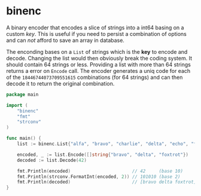 # binenc

A binary encoder that encodes a slice of strings into a int64 basing on a custom *key*. This is useful if you need to persist a combination of options and can *not* afford to save an array in database.

The enconding bases on a `List` of strings which is the **key** to encode and decode. Changing the list would then obviously break the coding system. It should contain 64 strings or less. Providing a list with more than 64 strings returns a error on `Encode` call. The encoder generates a uniq code for each of the `18446744073709551615` combinations (for  64 strings) and can then decode it to return the original combination.

```go
package main

import (
	"binenc"
	"fmt"
	"strconv"
)

func main() {
	list := binenc.List{"alfa", "bravo", "charlie", "delta", "echo", "foxtrot", "golf"}

	encoded, _ := list.Encode([]string{"bravo", "delta", "foxtrot"})
	decoded := list.Decode(42)

	fmt.Println(encoded)                       // 42     (base 10)
	fmt.Println(strconv.FormatInt(encoded, 2)) // 101010 (base 2)
	fmt.Println(decoded)                       // [bravo delta foxtrot]
}
```